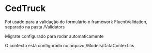 # CedTruck

Foi usado para a validação do formulário o framework FluentValidation, separado na pasta /Validators

Migrate configurado para rodar automaticamente

O contexto está configurado no arquivo /Models/DataContext.cs

